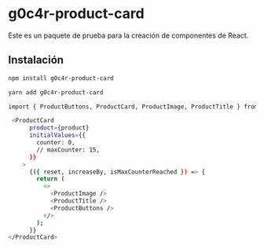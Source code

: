 # g0c4r-product-card

Este es un paquete de prueba para la creación de componentes de React.

## Instalación

```bash
npm install g0c4r-product-card
```

```bash
yarn add g0c4r-product-card
```

```bash
import { ProductButtons, ProductCard, ProductImage, ProductTitle } from 'components';
```

```bash
 <ProductCard
      product={product}
      initialValues={{
        counter: 0,
        // maxCounter: 15,
      }}
    >
      {({ reset, increaseBy, isMaxCounterReached }) => {
        return (
          <>
            <ProductImage />
            <ProductTitle />
            <ProductButtons />
          </>
        );
      }}
</ProductCard>
```
